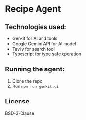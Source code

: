 # Recipe Agent

## Technologies used:
 - Genkit for AI and tools
 - Google Gemini API for AI model
 - Tavily for search tool
 - Typescript for type safe operation

## Running the agent:
1. Clone the repo
2. Run ```npm run genkit:ui```


## License
BSD-3-Clause
